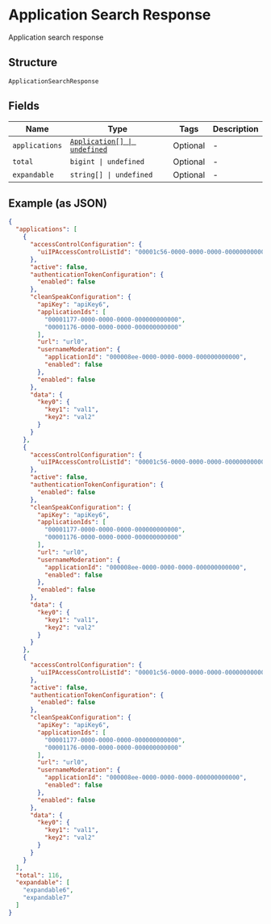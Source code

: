 
# Application Search Response

Application search response

## Structure

`ApplicationSearchResponse`

## Fields

| Name | Type | Tags | Description |
|  --- | --- | --- | --- |
| `applications` | [`Application[] \| undefined`](../../doc/models/application.md) | Optional | - |
| `total` | `bigint \| undefined` | Optional | - |
| `expandable` | `string[] \| undefined` | Optional | - |

## Example (as JSON)

```json
{
  "applications": [
    {
      "accessControlConfiguration": {
        "uiIPAccessControlListId": "00001c56-0000-0000-0000-000000000000"
      },
      "active": false,
      "authenticationTokenConfiguration": {
        "enabled": false
      },
      "cleanSpeakConfiguration": {
        "apiKey": "apiKey6",
        "applicationIds": [
          "00001177-0000-0000-0000-000000000000",
          "00001176-0000-0000-0000-000000000000"
        ],
        "url": "url0",
        "usernameModeration": {
          "applicationId": "000008ee-0000-0000-0000-000000000000",
          "enabled": false
        },
        "enabled": false
      },
      "data": {
        "key0": {
          "key1": "val1",
          "key2": "val2"
        }
      }
    },
    {
      "accessControlConfiguration": {
        "uiIPAccessControlListId": "00001c56-0000-0000-0000-000000000000"
      },
      "active": false,
      "authenticationTokenConfiguration": {
        "enabled": false
      },
      "cleanSpeakConfiguration": {
        "apiKey": "apiKey6",
        "applicationIds": [
          "00001177-0000-0000-0000-000000000000",
          "00001176-0000-0000-0000-000000000000"
        ],
        "url": "url0",
        "usernameModeration": {
          "applicationId": "000008ee-0000-0000-0000-000000000000",
          "enabled": false
        },
        "enabled": false
      },
      "data": {
        "key0": {
          "key1": "val1",
          "key2": "val2"
        }
      }
    },
    {
      "accessControlConfiguration": {
        "uiIPAccessControlListId": "00001c56-0000-0000-0000-000000000000"
      },
      "active": false,
      "authenticationTokenConfiguration": {
        "enabled": false
      },
      "cleanSpeakConfiguration": {
        "apiKey": "apiKey6",
        "applicationIds": [
          "00001177-0000-0000-0000-000000000000",
          "00001176-0000-0000-0000-000000000000"
        ],
        "url": "url0",
        "usernameModeration": {
          "applicationId": "000008ee-0000-0000-0000-000000000000",
          "enabled": false
        },
        "enabled": false
      },
      "data": {
        "key0": {
          "key1": "val1",
          "key2": "val2"
        }
      }
    }
  ],
  "total": 116,
  "expandable": [
    "expandable6",
    "expandable7"
  ]
}
```

